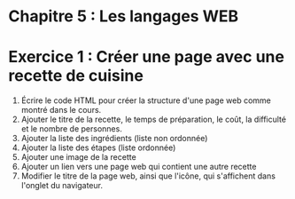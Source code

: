 # Chapitre 5 : Les langages WEB

# Exercice 1 : Créer une page avec une recette de cuisine
1) Écrire le code HTML pour créer la structure d'une page web comme montré dans le cours.
2) Ajouter le titre de la recette, le temps de préparation, le coût, la difficulté et le nombre de personnes.
3) Ajouter la liste des ingrédients (liste non ordonnée)
4) Ajouter la liste des étapes (liste ordonnée)
5) Ajouter une image de la recette
6) Ajouter un lien vers une page web qui contient une autre recette
7) Modifier le titre de la page web, ainsi que l'icône, qui s'affichent dans l'onglet du navigateur.
